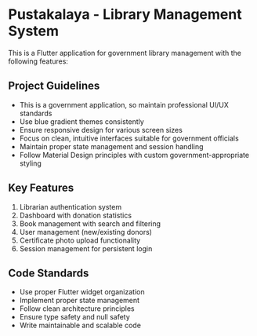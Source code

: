 <!-- Use this file to provide workspace-specific custom instructions to Copilot. For more details, visit https://code.visualstudio.com/docs/copilot/copilot-customization#_use-a-githubcopilotinstructionsmd-file -->

# Pustakalaya - Library Management System

This is a Flutter application for government library management with the following features:

## Project Guidelines
- This is a government application, so maintain professional UI/UX standards
- Use blue gradient themes consistently
- Ensure responsive design for various screen sizes
- Focus on clean, intuitive interfaces suitable for government officials
- Maintain proper state management and session handling
- Follow Material Design principles with custom government-appropriate styling

## Key Features
1. Librarian authentication system
2. Dashboard with donation statistics
3. Book management with search and filtering
4. User management (new/existing donors)
5. Certificate photo upload functionality
6. Session management for persistent login

## Code Standards
- Use proper Flutter widget organization
- Implement proper state management
- Follow clean architecture principles
- Ensure type safety and null safety
- Write maintainable and scalable code
